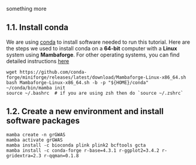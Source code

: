 something more
## 1.1. Install conda
We are using [conda](https://conda.io/projects/conda/en/stable/index.html) to install software needed to run this tutorial. Here are the steps we used to install conda on a **64-bit** computer with a **Linux** system using **Mambaforge**. For other operating systems, you can find detailed instructions [here](https://github.com/conda-forge/miniforge)

```
wget https://github.com/conda-forge/miniforge/releases/latest/download/Mambaforge-Linux-x86_64.sh
bash Mambaforge-Linux-x86_64.sh -b -p "${HOME}/conda"
~/conda/bin/mamba init
source ~/.bashrc  # if you are using zsh then do `source ~/.zshrc`
```


## 1.2. Create a new environment and install software packages

```
mamba create -n grGWAS
mamba activate grGWAS
mamba install -c bioconda plink plink2 bcftools gcta
mamba install -c conda-forge r-base=4.3.1 r-ggplot2=3.4.2 r-gridextra=2.3 r-qqman=0.1.8
```
<br>
